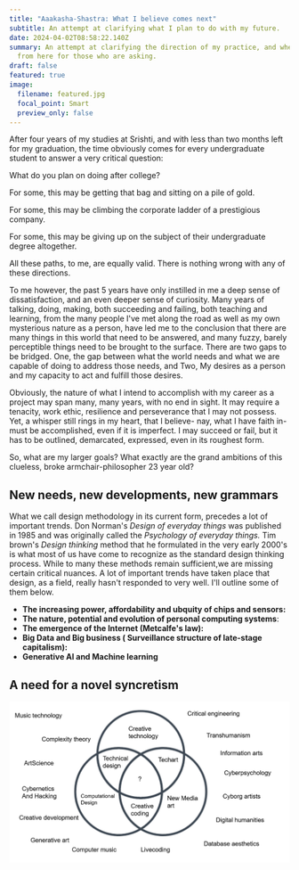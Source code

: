 ```yaml
---
title: "Aaakasha-Shastra: What I believe comes next"
subtitle: An attempt at clarifying what I plan to do with my future.
date: 2024-04-02T08:58:22.140Z
summary: An attempt at clarifying the direction of my practice, and where we go
  from here for those who are asking.
draft: false
featured: true
image:
  filename: featured.jpg
  focal_point: Smart
  preview_only: false
---
```

After four years of my studies at Srishti, and with less than two months left for my graduation, the time obviously comes for every undergraduate student to answer a very critical question:

What do you plan on doing after college? 

For some, this may be getting that bag and sitting on a pile of gold.

For some, this may be climbing the corporate ladder of a prestigious company. 

For some, this may be giving up on the subject of their undergraduate degree altogether.

All these paths, to me, are equally valid. There is nothing wrong with any of these directions.

To me however, the past 5 years have only instilled in me a deep sense of dissatisfaction, and an even deeper sense of curiosity. Many years of talking, doing, making, both succeeding and failing, both teaching and learning, from the many people I've met along the road as well as my own mysterious nature as a person, have led me to the conclusion that there are many things in this world that need to be answered, and many fuzzy, barely perceptible things need to be brought to the surface. There are two gaps to be bridged. One, the gap between what the world needs and what we are capable of doing to address those needs, and Two, My desires as a person and my capacity to act and fulfill those desires.

Obviously, the nature of what I intend to accomplish with my career as a project may span many, many years, with no end in sight. It may require a tenacity, work ethic, resilience and perseverance that I may not possess. Yet, a whisper still rings in my heart, that I believe- nay, what I have faith in- must be accomplished, even if it is imperfect. I may succeed or fail, but it has to be outlined, demarcated, expressed, even in its roughest form.

So, what are my larger goals? What exactly are the grand ambitions of this clueless, broke armchair-philosopher 23 year old?

## New needs, new developments, new grammars 

What we call design methodology in its current form, precedes a lot of important trends. Don Norman's *Design of everyday things* was published in 1985 and was originally called the *Psychology of everyday things.* Tim brown's *Design thinking* method that he formulated in the very early 2000's is what most of us have come to recognize as the standard design thinking process. While to many these methods remain sufficient,we are missing certain critical nuances. A lot of important trends have taken place that design, as a field, really hasn't responded to very well. I'll outline some of them below.

* **The increasing power, affordability and ubquity of chips and sensors:**
* **The nature, potential and evolution of personal computing systems**:
* **The emergence of the Internet (Metcalfe's law):**
* **Big Data and Big business ( Surveillance structure of late-stage capitalism):**
* **Generative AI and Machine learning** 

## A need for a novel syncretism



![](what-is-this.png "A map of this space. What's at the center?")